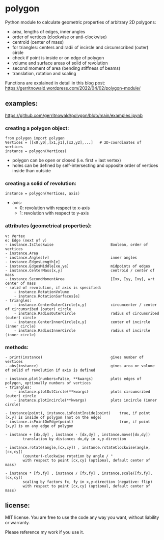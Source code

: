 # polygon
Python module to calculate geometric properties of arbitrary 2D polygons:
- area, lengths of edges, inner angles
- order of vertices (clockwise or anti-clockwise)
- centroid (center of mass)
- for triangles: centers and radii of incircle and circumscribed (outer) circle
- check if point is inside or on edge of polygon
- volume and surface areas of solid of revolution
- second moment of area (bending stiffness of beams)
- translation, rotation and scaling

Functions are explained in detail in this blog post:
https://gerritnowald.wordpress.com/2022/04/02/polygon-module/

## examples:
https://github.com/gerritnowald/polygon/blob/main/examples.ipynb

### creating a polygon object:
```
from polygon import polygon
Vertices = [[x0,y0],[x1,y1],[x2,y2],...]   # 2D-coordinates of vertices
instance = polygon(Vertices)
```
- polygon can be open or closed (i.e. first = last vertex)
- holes can be defined by self-intersecting and opposite order of vertices inside than outside

### creating a solid of revolution:
```
instance = polygon(Vertices, axis)
```
- axis:
	- 0: revolution with respect to x-axis
	- 1: revolution with respect to y-axis

### attributes (geometrical properties):
    
    v: Vertex
    e: Edge (next of v)
    - instance.IsClockwise                          Boolean, order of vertices
    - instance.Area
    - instance.Angles[v]                            inner angles
    - instance.EdgesLength[e]
    - instance.EdgesMiddle[xe,ye]                   midpoints of edges
    - instance.CenterMass[x,y]                      centroid / center of mass
    - instance.SecondMomentArea                     [Ixx, Iyy, Ixy], wrt center of mass
    - solid of revolution, if axis is specified:
        - instance.RotationVolume
        - instance.RotationSurfaces[e]
    - triangles:
        - instance.CenterOuterCircle[x,y]           circumcenter / center of circumsribed (outer) circle
        - instance.RadiusOuterCircle                radius of circumsribed (outer) circle
        - instance.CenterInnerCircle[x,y]           center of incircle (inner circle)
        - instance.RadiusInnerCircle                radius of incircle (inner circle)


### methods:
    
    - print(instance)                               gives number of vertices
    - abs(instance)                                 gives area or volume of solid of revolution if axis is defined
    
    - instance.plot(numbers=False, **kwargs)        plots edges of polygon, optionally numbers of vertices
    - triangles:
        - instance.plotOutCircle(**kwargs)          plots circumsribed (outer) circle
        - instance.plotIncircle(**kwargs)           plots incircle (inner circle)
    
    - instance(point), instance.isPointInside(point)    true, if point [x,y] is inside of polygon (not on the edge)
    - instance.isPointOnEdge(point)                     true, if point [x,y] is on any edge of polygon
    
    - instance + [dx,dy] , instance - [dx,dy] , instance.move([dx,dy])
            translation by distances dx,dy in x,y-direction
                                        
    - instance.rotate(angle,[cx,cy]) , instance.rotateClockwise(angle,[cx,cy])
            (counter)-clockwise rotation by angle / °
            with respect to point [cx,cy] (optional, default center of mass)
                                        
    - instance * [fx,fy] , instance / [fx,fy] , instance.scale([fx,fy],[cx,cy])
            scaling by factors fx, fy in x,y-direction (negative: flip)
            with respect to point [cx,cy] (optional, default center of mass)


## license:
MIT license. You are free to use the code any way you want, without liability or warranty.

Please reference my work if you use it.
